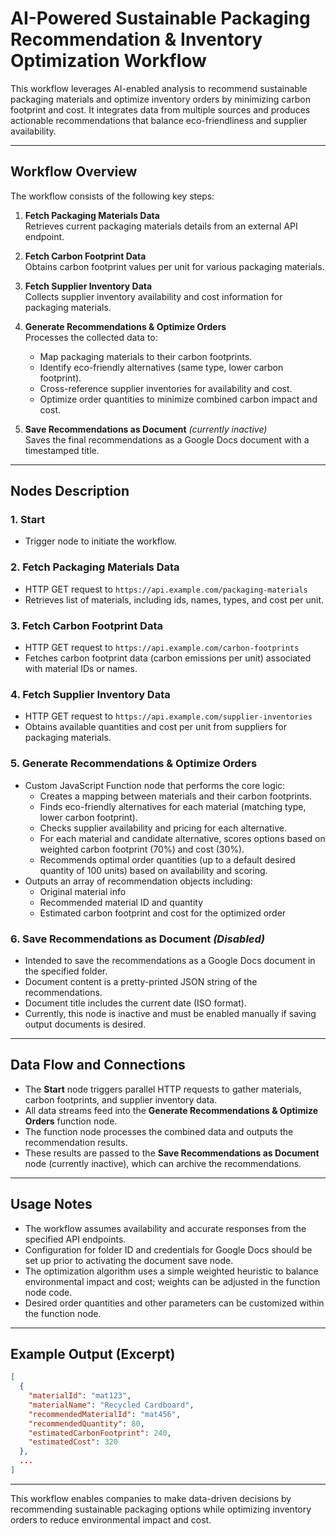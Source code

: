 # AI-Powered Sustainable Packaging Recommendation & Inventory Optimization Workflow

This workflow leverages AI-enabled analysis to recommend sustainable packaging materials and optimize inventory orders by minimizing carbon footprint and cost. It integrates data from multiple sources and produces actionable recommendations that balance eco-friendliness and supplier availability.

---

## Workflow Overview

The workflow consists of the following key steps:

1. **Fetch Packaging Materials Data**  
   Retrieves current packaging materials details from an external API endpoint.

2. **Fetch Carbon Footprint Data**  
   Obtains carbon footprint values per unit for various packaging materials.

3. **Fetch Supplier Inventory Data**  
   Collects supplier inventory availability and cost information for packaging materials.

4. **Generate Recommendations & Optimize Orders**  
   Processes the collected data to:  
   - Map packaging materials to their carbon footprints.  
   - Identify eco-friendly alternatives (same type, lower carbon footprint).  
   - Cross-reference supplier inventories for availability and cost.  
   - Optimize order quantities to minimize combined carbon impact and cost.  

5. **Save Recommendations as Document** *(currently inactive)*  
   Saves the final recommendations as a Google Docs document with a timestamped title.

---

## Nodes Description

### 1. Start  
- Trigger node to initiate the workflow.

### 2. Fetch Packaging Materials Data  
- HTTP GET request to `https://api.example.com/packaging-materials`  
- Retrieves list of materials, including ids, names, types, and cost per unit.

### 3. Fetch Carbon Footprint Data  
- HTTP GET request to `https://api.example.com/carbon-footprints`  
- Fetches carbon footprint data (carbon emissions per unit) associated with material IDs or names.

### 4. Fetch Supplier Inventory Data  
- HTTP GET request to `https://api.example.com/supplier-inventories`  
- Obtains available quantities and cost per unit from suppliers for packaging materials.

### 5. Generate Recommendations & Optimize Orders  
- Custom JavaScript Function node that performs the core logic:  
   - Creates a mapping between materials and their carbon footprints.  
   - Finds eco-friendly alternatives for each material (matching type, lower carbon footprint).  
   - Checks supplier availability and pricing for each alternative.  
   - For each material and candidate alternative, scores options based on weighted carbon footprint (70%) and cost (30%).  
   - Recommends optimal order quantities (up to a default desired quantity of 100 units) based on availability and scoring.  
- Outputs an array of recommendation objects including:  
   - Original material info  
   - Recommended material ID and quantity  
   - Estimated carbon footprint and cost for the optimized order  

### 6. Save Recommendations as Document *(Disabled)*  
- Intended to save the recommendations as a Google Docs document in the specified folder.  
- Document content is a pretty-printed JSON string of the recommendations.  
- Document title includes the current date (ISO format).  
- Currently, this node is inactive and must be enabled manually if saving output documents is desired.

---

## Data Flow and Connections

- The **Start** node triggers parallel HTTP requests to gather materials, carbon footprints, and supplier inventory data.  
- All data streams feed into the **Generate Recommendations & Optimize Orders** function node.  
- The function node processes the combined data and outputs the recommendation results.  
- These results are passed to the **Save Recommendations as Document** node (currently inactive), which can archive the recommendations.

---

## Usage Notes

- The workflow assumes availability and accurate responses from the specified API endpoints.  
- Configuration for folder ID and credentials for Google Docs should be set up prior to activating the document save node.  
- The optimization algorithm uses a simple weighted heuristic to balance environmental impact and cost; weights can be adjusted in the function node code.  
- Desired order quantities and other parameters can be customized within the function node.

---

## Example Output (Excerpt)

```json
[
  {
    "materialId": "mat123",
    "materialName": "Recycled Cardboard",
    "recommendedMaterialId": "mat456",
    "recommendedQuantity": 80,
    "estimatedCarbonFootprint": 240,
    "estimatedCost": 320
  },
  ...
]
```

---

This workflow enables companies to make data-driven decisions by recommending sustainable packaging options while optimizing inventory orders to reduce environmental impact and cost.